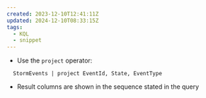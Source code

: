 ```yaml
---
created: 2023-12-10T12:41:11Z
updated: 2024-12-10T08:33:15Z
tags:
  - KQL
  - snippet
---
```

- Use the `project` operator:
```kql
  StormEvents | project EventId, State, EventType
```
- Result columns are shown in the sequence stated in the query